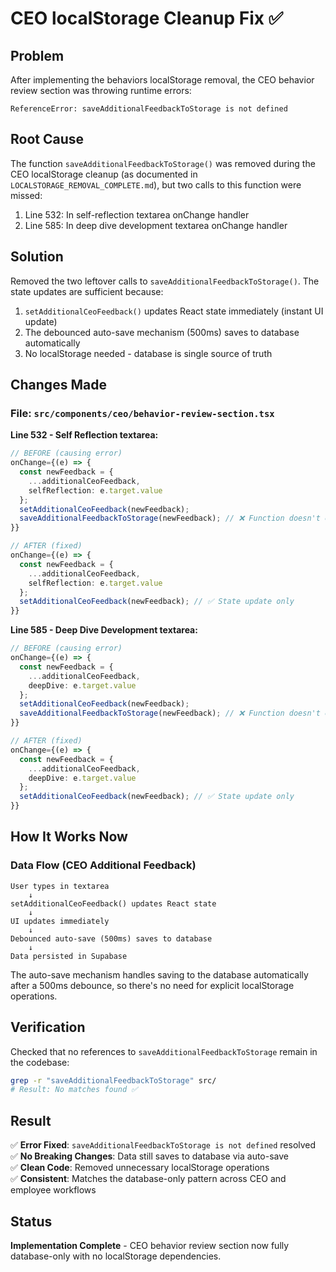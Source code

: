 # CEO localStorage Cleanup Fix ✅

## Problem
After implementing the behaviors localStorage removal, the CEO behavior review section was throwing runtime errors:

```
ReferenceError: saveAdditionalFeedbackToStorage is not defined
```

## Root Cause
The function `saveAdditionalFeedbackToStorage()` was removed during the CEO localStorage cleanup (as documented in `LOCALSTORAGE_REMOVAL_COMPLETE.md`), but two calls to this function were missed:

1. Line 532: In self-reflection textarea onChange handler
2. Line 585: In deep dive development textarea onChange handler

## Solution
Removed the two leftover calls to `saveAdditionalFeedbackToStorage()`. The state updates are sufficient because:

1. `setAdditionalCeoFeedback()` updates React state immediately (instant UI update)
2. The debounced auto-save mechanism (500ms) saves to database automatically
3. No localStorage needed - database is single source of truth

## Changes Made

### File: `src/components/ceo/behavior-review-section.tsx`

**Line 532 - Self Reflection textarea:**
```typescript
// BEFORE (causing error)
onChange={(e) => {
  const newFeedback = {
    ...additionalCeoFeedback,
    selfReflection: e.target.value
  };
  setAdditionalCeoFeedback(newFeedback);
  saveAdditionalFeedbackToStorage(newFeedback); // ❌ Function doesn't exist
}}

// AFTER (fixed)
onChange={(e) => {
  const newFeedback = {
    ...additionalCeoFeedback,
    selfReflection: e.target.value
  };
  setAdditionalCeoFeedback(newFeedback); // ✅ State update only
}}
```

**Line 585 - Deep Dive Development textarea:**
```typescript
// BEFORE (causing error)
onChange={(e) => {
  const newFeedback = {
    ...additionalCeoFeedback,
    deepDive: e.target.value
  };
  setAdditionalCeoFeedback(newFeedback);
  saveAdditionalFeedbackToStorage(newFeedback); // ❌ Function doesn't exist
}}

// AFTER (fixed)
onChange={(e) => {
  const newFeedback = {
    ...additionalCeoFeedback,
    deepDive: e.target.value
  };
  setAdditionalCeoFeedback(newFeedback); // ✅ State update only
}}
```

## How It Works Now

### Data Flow (CEO Additional Feedback)
```
User types in textarea
    ↓
setAdditionalCeoFeedback() updates React state
    ↓
UI updates immediately
    ↓
Debounced auto-save (500ms) saves to database
    ↓
Data persisted in Supabase
```

The auto-save mechanism handles saving to the database automatically after a 500ms debounce, so there's no need for explicit localStorage operations.

## Verification

Checked that no references to `saveAdditionalFeedbackToStorage` remain in the codebase:
```bash
grep -r "saveAdditionalFeedbackToStorage" src/
# Result: No matches found ✅
```

## Result

✅ **Error Fixed**: `saveAdditionalFeedbackToStorage is not defined` resolved  
✅ **No Breaking Changes**: Data still saves to database via auto-save  
✅ **Clean Code**: Removed unnecessary localStorage operations  
✅ **Consistent**: Matches the database-only pattern across CEO and employee workflows  

## Status
**Implementation Complete** - CEO behavior review section now fully database-only with no localStorage dependencies.

